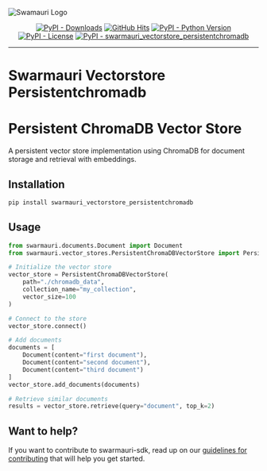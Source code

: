 
![Swamauri Logo](https://res.cloudinary.com/dbjmpekvl/image/upload/v1730099724/Swarmauri-logo-lockup-2048x757_hww01w.png)

<p align="center">
    <a href="https://pypi.org/project/swarmauri_vectorstore_persistentchromadb/">
        <img src="https://img.shields.io/pypi/dm/swarmauri_vectorstore_persistentchromadb" alt="PyPI - Downloads"/></a>
    <a href="https://github.com/swarmauri/swarmauri-sdk/pkgs/community/swarmauri_vectorstore_persistentchromadb/README.md">
        <img src="https://hits.seeyoufarm.com/api/count/incr/badge.svg?url=https://github.com/swarmauri/swarmauri-sdk/pkgs/community/swarmauri_vectorstore_persistentchromadb/README.md&count_bg=%2379C83D&title_bg=%23555555&icon=&icon_color=%23E7E7E7&title=hits&edge_flat=false" alt="GitHub Hits"/></a>
    <a href="https://pypi.org/project/swarmauri_vectorstore_persistentchromadb/">
        <img src="https://img.shields.io/pypi/pyversions/swarmauri_vectorstore_persistentchromadb" alt="PyPI - Python Version"/></a>
    <a href="https://pypi.org/project/swarmauri_vectorstore_persistentchromadb/">
        <img src="https://img.shields.io/pypi/l/swarmauri_vectorstore_persistentchromadb" alt="PyPI - License"/></a>
    <a href="https://pypi.org/project/swarmauri_vectorstore_persistentchromadb/">
        <img src="https://img.shields.io/pypi/v/swarmauri_vectorstore_persistentchromadb?label=swarmauri_vectorstore_persistentchromadb&color=green" alt="PyPI - swarmauri_vectorstore_persistentchromadb"/></a>
</p>

---

# Swarmauri Vectorstore Persistentchromadb
# Persistent ChromaDB Vector Store

A persistent vector store implementation using ChromaDB for document storage and retrieval with embeddings.

## Installation

```bash
pip install swarmauri_vectorstore_persistentchromadb
```

## Usage

```python
from swarmauri.documents.Document import Document
from swarmauri.vector_stores.PersistentChromaDBVectorStore import PersistentChromaDBVectorStore

# Initialize the vector store
vector_store = PersistentChromaDBVectorStore(
    path="./chromadb_data",
    collection_name="my_collection",
    vector_size=100
)

# Connect to the store
vector_store.connect()

# Add documents
documents = [
    Document(content="first document"),
    Document(content="second document"),
    Document(content="third document")
]
vector_store.add_documents(documents)

# Retrieve similar documents
results = vector_store.retrieve(query="document", top_k=2)
```

## Want to help?

If you want to contribute to swarmauri-sdk, read up on our [guidelines for contributing](https://github.com/swarmauri/swarmauri-sdk/blob/master/contributing.md) that will help you get started.

